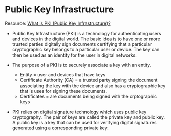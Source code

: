 # Public Key Infrastructure

Resource: [What is PKI (Public Key Infrastructure)?](https://www.ssh.com/academy/pki)

- Public Key Infrastructure (PKI) is a technology for authenticating users and devices in the digital world. The basic idea is to have one or more trusted parties digitally sign documents certifying that a particular cryptographic key belongs to a particular user or device. The key can then be used as an identity for the user in digital networks.

- The purpose of a PKI is to securely associate a key with an entity.
    - Entity = user and devices that have keys
    - Certificate Authority (CA) = a trusted party signing the document associating the key with the device and also has a cryptographic key that is uses for signing these documents. 
    - Certificates = are documents being signed with the crptographic keys

- PKI relies on digital signature technology which uses public key cryptography. The pair of keys are called the private key and public key. A public key is a key that can be used for verifying digital signatures generated using a corresponding private key.



